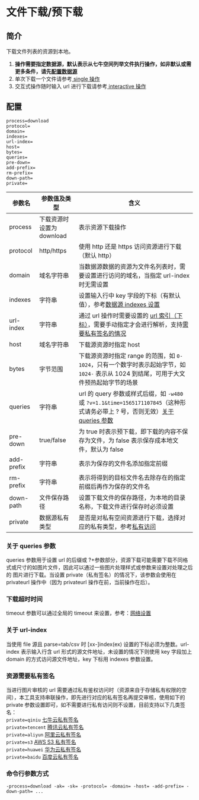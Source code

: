 # 文件下载/预下载

## 简介
下载文件列表的资源到本地。   
1. **操作需要指定数据源，默认表示从七牛空间列举文件执行操作，如非默认或需更多条件，请先[配置数据源](datasource.md)**  
2. 单次下载一个文件请参考[ single 操作](single.md)  
3. 交互式操作随时输入 url 进行下载请参考[ interactive 操作](interactive.md)  

## 配置
```
process=download
protocol=
domain=
indexes=
url-index=
host=
bytes=
queries=
pre-down=
add-prefix=
rm-prefix=
down-path=
private=
```  
|参数名|参数值及类型 | 含义|  
|-----|-------|-----|  
|process| 下载资源时设置为 download | 表示资源下载操作|  
|protocol| http/https| 使用 http 还是 https 访问资源进行下载（默认 http）|  
|domain| 域名字符串| 当数据源数据的资源为文件名列表时，需要设置进行访问的域名，当指定 url-index 时无需设置|  
|indexes|字符串| 设置输入行中 key 字段的下标（有默认值），参考[数据源 indexes 设置](datasource.md#1-公共参数)|  
|url-index| 字符串| 通过 url 操作时需要设置的 [url 索引（下标）](#关于-url-index)，需要手动指定才会进行解析，支持[需要私有签名的情况](#资源需要私有签名)|  
|host| 域名字符串| 下载源资源时指定 host|  
|bytes| 字节范围| 下载源资源时指定 range 的范围，如 `0-1024`，只有一个数字时表示起始字节，如 `1024-` 表示从 1024 到结尾，可用于大文件预热起始字节的场景|  
|queries| 字符串| url 的 query 参数或样式后缀，如 `-w480` 或 `?v=1.1&time=1565171107845`（这种形式请务必带上 ? 号，否则无效）[关于 queries 参数](#关于-queries-参数)|  
|pre-down| true/false|为 true 时表示预下载，即下载的内容不保存为文件，为 false 表示保存成本地文件，默认为 false|  
|add-prefix| 字符串| 表示为保存的文件名添加指定前缀|  
|rm-prefix| 字符串| 表示将得到的目标文件名去除存在的指定前缀后再作为保存的文件名|  
|down-path| 文件保存路径|设置下载文件的保存路径，为本地的目录名称，下载文件进行保存时必须设置|  
|private| 数据源私有类型|是否是对私有空间资源进行下载，选择对应的私有类型，参考[私有访问](#资源需要私有签名)|  

### 关于 queries 参数
queries 参数用于设置 url 的后缀或 ?+参数部分，资源下载可能需要下载不同格式或尺寸的如图片文件，因此可以通过一些图片处理样式或参数来设置对处理之后的
图片进行下载。当设置 private（私有签名）的情况下，该参数会使用在 privateurl 操作中（因为 privateurl 操作在前，当前操作在后）。  

### 下载超时时间
timeout 参数可以通过全局的 timeout 来设置，参考：[网络设置](../README.md#7-网络设置)  

### 关于 url-index
当使用 file 源且 parse=tab/csv 时 [xx-]index(ex) 设置的下标必须为整数。url-index 表示输入行含 url 形式的源文件地址，未设置的情况下则使用 
key 字段加上 domain 的方式访问源文件地址，key 下标用 indexes 参数设置。  

### 资源需要私有签名
当进行图片审核的 url 需要通过私有鉴权访问时（资源来自于存储私有权限的空间），本工具支持串联操作，即先进行对应的私有签名再提交审核，使用如下的 private
参数设置即可，如不需要进行私有访问则不设置，目前支持以下几类签名：  
`private=qiniu` [七牛云私有签名](privateurl.md#七牛配置参数)  
`private=tencent` [腾讯云私有签名](privateurl.md#其他存储配置参数)  
`private=aliyun` [阿里云私有签名](privateurl.md#其他存储配置参数)  
`private=s3` [AWS S3 私有签名](privateurl.md#其他存储配置参数)  
`private=huawei` [华为云私有签名](privateurl.md#其他存储配置参数)  
`private=baidu` [百度云私有签名](privateurl.md#其他存储配置参数)  

### 命令行参数方式
```
-process=download -ak= -sk= -protocol= -domain= -host= -add-prefix= -down-path= ...
```

